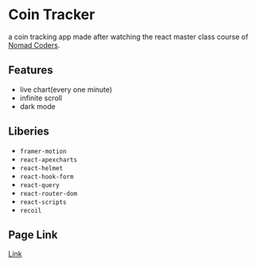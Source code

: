 # Coin Tracker

a coin tracking app made after watching the react master class course of [Nomad Coders](https://nomadcoders.co/).

## Features

- live chart(every one minute)
- infinite scroll
- dark mode

## Liberies

- `framer-motion`
- `react-apexcharts`
- `react-helmet`
- `react-hook-form`
- `react-query`
- `react-router-dom`
- `react-scripts`
- `recoil`

## Page Link

[Link](https://the-new-kim.github.io/coin-tracker/)
